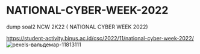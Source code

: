 # NATIONAL-CYBER-WEEK-2022
dump soal2 NCW 2K22 ( NATIONAL CYBER WEEK 2022)

https://student-activity.binus.ac.id/csc/2022/11/national-cyber-week-2022/
![pexels-вальдемар-11813111](https://github.com/ibnurusdianto/NATIONAL-CYBER-WEEK-2022/assets/43640284/6ccf216e-80d1-41f4-91cf-4a2eeed039ff)
